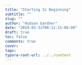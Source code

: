 ```yaml
---
title: "Starting Is Beginning"
subtitle: ""
slug: ""
author: "Hudson Gardner"
date: "2019-03-31T08:12:15-06:00"
draft: true
toc: false
comments: true
cover:
tags:
typora-root-url: ../../content
---
```


